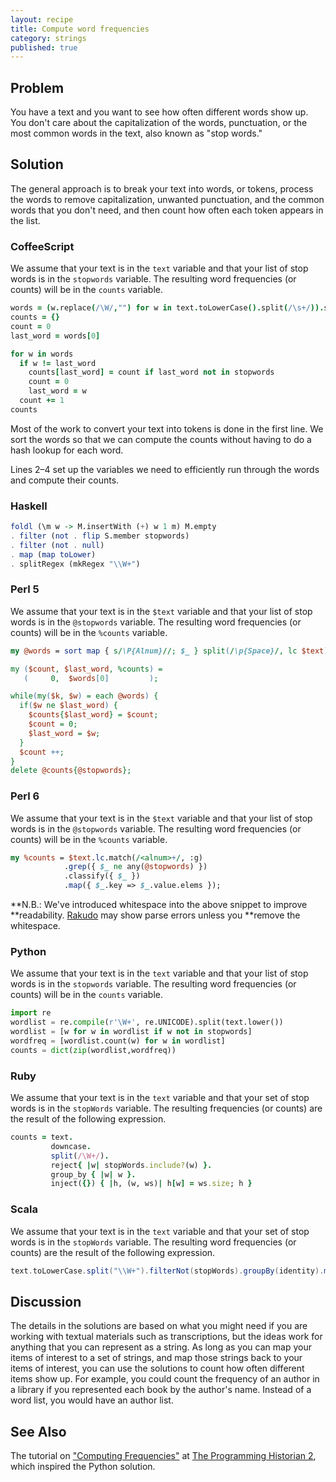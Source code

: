 ```yaml
---
layout: recipe
title: Compute word frequencies
category: strings
published: true
---
```


## Problem

You have a text and you want to see how often different words show up. You
don't care about the capitalization of the words, punctuation, or the most
common words in the text, also known as "stop words."

## Solution

The general approach is to break your text into words, or tokens, process the
words to remove capitalization, unwanted punctuation, and the common words
that you don't need, and then count how often each token appears in the list.

### CoffeeScript

We assume that your text is in the `text` variable and that your list of stop
words is in the `stopwords` variable. The resulting word frequencies (or
counts) will be in the `counts` variable.

```coffeescript
words = (w.replace(/\W/,"") for w in text.toLowerCase().split(/\s+/)).sort()
counts = {}
count = 0
last_word = words[0]

for w in words
  if w != last_word
    counts[last_word] = count if last_word not in stopwords
    count = 0
    last_word = w
  count += 1
counts
```

Most of the work to convert your text into tokens is done in the first line.
We sort the words so that we can compute the counts without having to do a
hash lookup for each word.

Lines 2&ndash;4 set up the variables we need to efficiently run through the
words and compute their counts.

### Haskell

```haskell
foldl (\m w -> M.insertWith (+) w 1 m) M.empty
. filter (not . flip S.member stopwords)
. filter (not . null)
. map (map toLower)
. splitRegex (mkRegex "\\W+")
```

### Perl 5

We assume that your text is in the `$text` variable and that your list of stop
words is in the `@stopwords` variable. The resulting word frequencies (or
counts) will be in the `%counts` variable.

```perl
my @words = sort map { s/\P{Alnum}//; $_ } split(/\p{Space}/, lc $text);

my ($count, $last_word, %counts) =
   (     0,  $words[0]         );

while(my($k, $w) = each @words) {
  if($w ne $last_word) { 
    $counts{$last_word} = $count;
    $count = 0;
    $last_word = $w;
  }
  $count ++;
}
delete @counts{@stopwords};
```

### Perl 6

We assume that your text is in the `$text` variable and that your list of stop
words is in the `@stopwords` variable. The resulting word frequencies (or
counts) will be in the `%counts` variable.

```perl
my %counts = $text.lc.match(/<alnum>+/, :g)
            .grep({ $_ ne any(@stopwords) })
            .classify({ $_ })
            .map({ $_.key => $_.value.elems });
```

**N.B.: We've introduced whitespace into the above snippet to improve
**readability. [Rakudo](http://rakudo.org/) may show parse errors unless you
**remove the whitespace.

### Python

We assume that your text is in the `text` variable and that your list of stop
words is in the `stopwords` variable. The resulting word frequencies (or
counts) will be in the `counts` variable.

```python
import re
wordlist = re.compile(r'\W+', re.UNICODE).split(text.lower())
wordlist = [w for w in wordlist if w not in stopwords]
wordfreq = [wordlist.count(w) for w in wordlist]
counts = dict(zip(wordlist,wordfreq))
```

### Ruby

We assume that your text is in the `text` variable and that your set of stop
words is in the `stopWords` variable. The resulting frequencies (or counts)
are the result of the following expression.

```ruby
counts = text.
         downcase.
         split(/\W+/).
         reject{ |w| stopWords.include?(w) }.
         group_by { |w| w }.
         inject({}) { |h, (w, ws)| h[w] = ws.size; h }
```



### Scala

We assume that your text is in the `text` variable and that your set of stop
words is in the `stopWords` variable. The resulting word frequencies (or
counts) are the result of the following expression.

```scala
text.toLowerCase.split("\\W+").filterNot(stopWords).groupBy(identity).mapValues(_.size)
```

## Discussion

The details in the solutions are based on what you might need if you are
working with textual materials such as transcriptions, but the ideas work for
anything that you can represent as a string. As long as you can map your items
of interest to a set of strings, and map those strings back to your items of
interest, you can use the solutions to count how often different items show
up. For example, you could count the frequency of an author in a library if
you represented each book by the author's name. Instead of a word list, you
would have an author list.

## See Also

The tutorial on ["Computing
Frequencies"](http://programminghistorian.org/lessons/computing-frequencies)
at [The Programming Historian 2](http://programminghistorian.org/), which
inspired the Python solution.